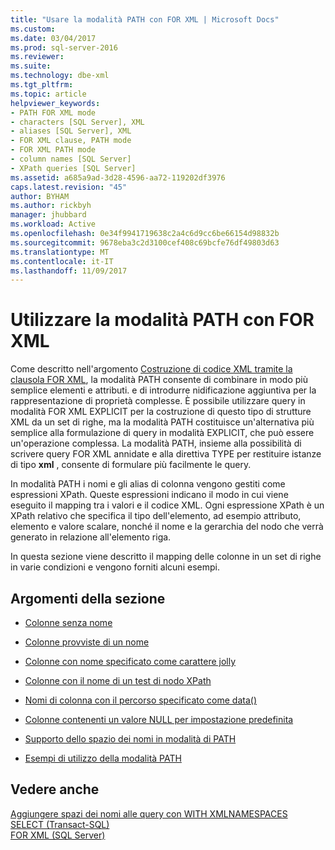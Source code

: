 ```yaml
---
title: "Usare la modalità PATH con FOR XML | Microsoft Docs"
ms.custom: 
ms.date: 03/04/2017
ms.prod: sql-server-2016
ms.reviewer: 
ms.suite: 
ms.technology: dbe-xml
ms.tgt_pltfrm: 
ms.topic: article
helpviewer_keywords:
- PATH FOR XML mode
- characters [SQL Server], XML
- aliases [SQL Server], XML
- FOR XML clause, PATH mode
- FOR XML PATH mode
- column names [SQL Server]
- XPath queries [SQL Server]
ms.assetid: a685a9ad-3d28-4596-aa72-119202df3976
caps.latest.revision: "45"
author: BYHAM
ms.author: rickbyh
manager: jhubbard
ms.workload: Active
ms.openlocfilehash: 0e34f9941719638c2a4c6d9cc6be66154d98832b
ms.sourcegitcommit: 9678eba3c2d3100cef408c69bcfe76df49803d63
ms.translationtype: MT
ms.contentlocale: it-IT
ms.lasthandoff: 11/09/2017
---
```

# <a name="use-path-mode-with-for-xml"></a>Utilizzare la modalità PATH con FOR XML
  Come descritto nell'argomento [Costruzione di codice XML tramite la clausola FOR XML](../../relational-databases/xml/for-xml-sql-server.md), la modalità PATH consente di combinare in modo più semplice elementi e attributi. e di introdurre nidificazione aggiuntiva per la rappresentazione di proprietà complesse. È possibile utilizzare query in modalità FOR XML EXPLICIT per la costruzione di questo tipo di strutture XML da un set di righe, ma la modalità PATH costituisce un'alternativa più semplice alla formulazione di query in modalità EXPLICIT, che può essere un'operazione complessa. La modalità PATH, insieme alla possibilità di scrivere query FOR XML annidate e alla direttiva TYPE per restituire istanze di tipo **xml** , consente di formulare più facilmente le query.  
  
 In modalità PATH i nomi e gli alias di colonna vengono gestiti come espressioni XPath. Queste espressioni indicano il modo in cui viene eseguito il mapping tra i valori e il codice XML. Ogni espressione XPath è un XPath relativo che specifica il tipo dell'elemento, ad esempio attributo, elemento e valore scalare, nonché il nome e la gerarchia del nodo che verrà generato in relazione all'elemento riga.  
  
 In questa sezione viene descritto il mapping delle colonne in un set di righe in varie condizioni e vengono forniti alcuni esempi.  
  
## <a name="in-this-section"></a>Argomenti della sezione  
  
-   [Colonne senza nome](../../relational-databases/xml/columns-without-a-name.md)  
  
-   [Colonne provviste di un nome](../../relational-databases/xml/columns-with-a-name.md)  
  
-   [Colonne con nome specificato come carattere jolly](../../relational-databases/xml/columns-with-a-name-specified-as-a-wildcard-character.md)  
  
-   [Colonne con il nome di un test di nodo XPath](../../relational-databases/xml/columns-with-the-name-of-an-xpath-node-test.md)  
  
-   [Nomi di colonna con il percorso specificato come data&#40;&#41;](../../relational-databases/xml/column-names-with-the-path-specified-as-data.md)  
  
-   [Colonne contenenti un valore NULL per impostazione predefinita](../../relational-databases/xml/columns-that-contain-a-null-value-by-default.md)  
  
-   [Supporto dello spazio dei nomi in modalità di PATH](../../relational-databases/xml/namespace-support-in-path-mode.md)  
  
-   [Esempi di utilizzo della modalità PATH](../../relational-databases/xml/examples-using-path-mode.md)  
  
## <a name="see-also"></a>Vedere anche  
 [Aggiungere spazi dei nomi alle query con WITH XMLNAMESPACES](../../relational-databases/xml/add-namespaces-to-queries-with-with-xmlnamespaces.md)   
 [SELECT &#40;Transact-SQL&#41;](../../t-sql/queries/select-transact-sql.md)   
 [FOR XML &#40;SQL Server&#41;](../../relational-databases/xml/for-xml-sql-server.md)  
  
  
